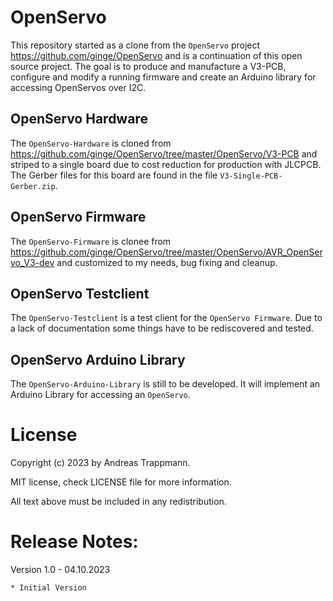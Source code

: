 # OpenServo

This repository started as a clone from the `OpenServo` project https://github.com/ginge/OpenServo
and is a continuation of this open source project. The goal is to produce and manufacture a
V3-PCB, configure and modify a running firmware and create an Arduino library for accessing
OpenServos over I2C.

## OpenServo Hardware

The `OpenServo-Hardware` is cloned from https://github.com/ginge/OpenServo/tree/master/OpenServo/V3-PCB
and striped to a single board due to cost reduction for production with JLCPCB. The Gerber files for
this board are found in the file `V3-Single-PCB-Gerber.zip`.

## OpenServo Firmware

The `OpenServo-Firmware` is clonee from https://github.com/ginge/OpenServo/tree/master/OpenServo/AVR_OpenServo_V3-dev
and customized to my needs, bug fixing and cleanup.

## OpenServo Testclient

The `OpenServo-Testclient` is a test client for the `OpenServo Firmware`.
Due to a lack of documentation some things have to be rediscovered and tested.

## OpenServo Arduino Library

The `OpenServo-Arduino-Library` is still to be developed. It will implement an Arduino Library
for accessing an `OpenServo`.

# License

Copyright (c) 2023 by Andreas Trappmann.

MIT license, check LICENSE file for more information.

All text above must be included in any redistribution.

# Release Notes:

Version 1.0 - 04.10.2023

	* Initial Version
